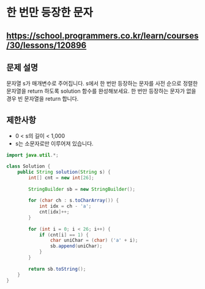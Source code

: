 # 한 번만 등장한 문자
https://school.programmers.co.kr/learn/courses/30/lessons/120896
---
## 문제 설명
문자열 s가 매개변수로 주어집니다. s에서 한 번만 등장하는 문자를 사전 순으로 정렬한 문자열을 return 하도록 solution 함수를 완성해보세요. 한 번만 등장하는 문자가 없을 경우 빈 문자열을 return 합니다.

## 제한사항
+ 0 < s의 길이 < 1,000
+ s는 소문자로만 이루어져 있습니다.
```java
import java.util.*;

class Solution {
    public String solution(String s) {
        int[] cnt = new int[26];
        
        StringBuilder sb = new StringBuilder();
        
        for (char ch : s.toCharArray()) {
            int idx = ch - 'a';
            cnt[idx]++;
        }
        
        for (int i = 0; i < 26; i++) {
            if (cnt[i] == 1) {
                char uniChar = (char) ('a' + i);
                sb.append(uniChar);
            }
        }
        
        return sb.toString();
    }
}
```